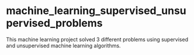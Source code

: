 # machine_learning_supervised_unsupervised_problems
This machine learning project solved 3 different problems using supervised and unsupervised machine learning algorithms.
